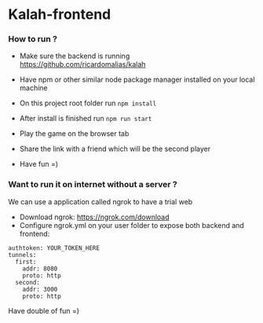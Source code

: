 # Kalah-frontend

### How to run ?

- Make sure the backend is running https://github.com/ricardomalias/kalah
- Have npm or other similar node package manager installed on your local machine

- On this project root folder run `npm install`
- After install is finished run `npm run start`
- Play the game on the browser tab
- Share the link with a friend which will be the second player
- Have fun =)


### Want to run it on internet without a server ?

We can use a application called ngrok to have a trial web

- Download ngrok: https://ngrok.com/download
- Configure ngrok.yml on your user folder to expose both backend and frontend:

```
authtoken: YOUR_TOKEN_HERE
tunnels:
  first:
    addr: 8080
    proto: http    
  second:
    addr: 3000
    proto: http
```

Have double of fun =)
